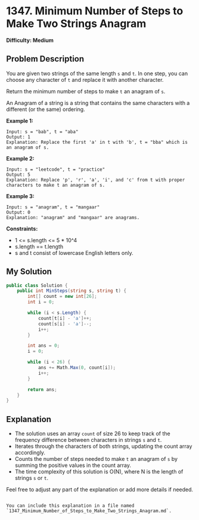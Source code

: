 
# 1347. Minimum Number of Steps to Make Two Strings Anagram

**Difficulty: Medium**

## Problem Description

You are given two strings of the same length `s` and `t`. In one step, you can choose any character of `t` and replace it with another character.

Return the minimum number of steps to make `t` an anagram of `s`.

An Anagram of a string is a string that contains the same characters with a different (or the same) ordering.

**Example 1:**

```
Input: s = "bab", t = "aba"
Output: 1
Explanation: Replace the first 'a' in t with 'b', t = "bba" which is an anagram of s.
```

**Example 2:**

```
Input: s = "leetcode", t = "practice"
Output: 5
Explanation: Replace 'p', 'r', 'a', 'i', and 'c' from t with proper characters to make t an anagram of s.
```

**Example 3:**

```
Input: s = "anagram", t = "mangaar"
Output: 0
Explanation: "anagram" and "mangaar" are anagrams.
```

**Constraints:**

- 1 <= s.length <= 5 * 10^4
- s.length == t.length
- s and t consist of lowercase English letters only.

## My Solution

```csharp
public class Solution {
    public int MinSteps(string s, string t) {
        int[] count = new int[26];
        int i = 0;

        while (i < s.Length) {
            count[t[i] - 'a']++;
            count[s[i] - 'a']--;
            i++;
        }

        int ans = 0;
        i = 0;

        while (i < 26) {
            ans += Math.Max(0, count[i]);
            i++;
        }

        return ans;
    }
}
```

## Explanation

- The solution uses an array `count` of size 26 to keep track of the frequency difference between characters in strings `s` and `t`.
- Iterates through the characters of both strings, updating the count array accordingly.
- Counts the number of steps needed to make `t` an anagram of `s` by summing the positive values in the count array.
- The time complexity of this solution is O(N), where N is the length of strings `s` or `t`.

Feel free to adjust any part of the explanation or add more details if needed.
```

You can include this explanation in a file named `1347_Minimum_Number_of_Steps_to_Make_Two_Strings_Anagram.md`.
